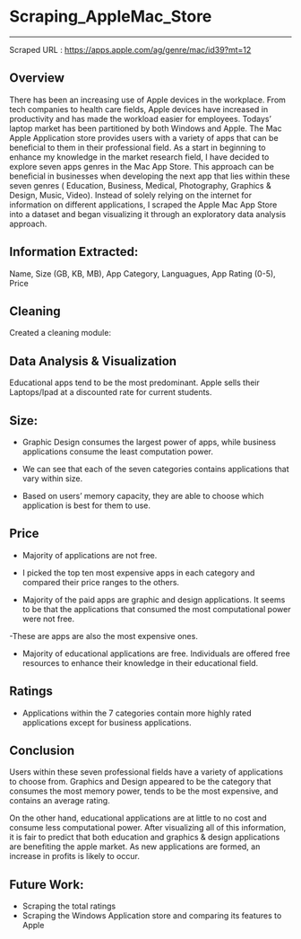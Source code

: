 # Scraping_AppleMac_Store
-------
Scraped URL : https://apps.apple.com/ag/genre/mac/id39?mt=12

Overview 
--------

There has been an increasing use of Apple devices in the workplace.
From tech companies to health care fields, Apple devices have increased in productivity and has made the workload easier for employees. Todays’ laptop market has been partitioned by both  Windows and Apple.
The Mac Apple Application store provides users with a variety of apps that can be beneficial to them in their professional field. As a start in beginning to enhance my knowledge in the market research field, I have decided to explore seven apps genres in the Mac App Store. 
This approach can be beneficial in businesses when developing the next app that lies within these seven genres ( Education, Business, Medical, Photography, Graphics & Design, Music, Video). 
Instead of solely relying on the internet for information on different applications, I scraped the Apple Mac App Store into a dataset and began visualizing it through an exploratory data analysis approach. 

Information Extracted: 
----------------------
Name, Size (GB, KB, MB), App Category, Languagues, App Rating (0-5), Price

Cleaning
--------
Created a cleaning module: 

Data Analysis & Visualization 
-----------------------------

  Educational apps tend to be the most predominant. Apple sells their Laptops/Ipad at a discounted rate for current students.

Size: 
-----

- Graphic Design consumes the largest power of apps, while business applications consume the least computation power.

- We can see that each of the seven categories contains applications that vary within size.

- Based on users’ memory capacity, they are able to choose which application is best for them to use.

Price
-----
- Majority of applications are not free.

- I picked the top ten most expensive apps in each category and compared their price ranges to the others.

- Majority of the paid apps are graphic and design applications. It seems to be that the applications that consumed the most computational power were not free.

-These are apps are also the most expensive ones. 

- Majority of educational applications are free.  Individuals are offered free resources to enhance their knowledge in their educational field. 

Ratings 
-------
- Applications within the 7 categories contain more highly rated applications except for business applications. 

Conclusion
----------
  Users within these seven professional fields have a variety of applications to choose from. Graphics and Design appeared to be the category that consumes the most memory power, tends to be the most expensive, and contains an average rating.

  On the other hand, educational applications are at little to no cost and consume less computational power. After visualizing all of this information, it is fair to predict that both education and graphics & design applications are benefiting the apple market. As new applications are formed, an increase in profits is likely to occur.
  
Future Work: 
------------
 - Scraping the total ratings
 - Scraping the Windows Application store and comparing its features to Apple

